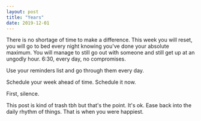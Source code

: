 ```yaml
---
layout: post
title: "Years"
date: 2019-12-01
---
```


There is no shortage of time to make a difference.
This week you will reset, you will go to bed every night knowing you've done your absolute maximum.
You will manage to still go out with someone and still get up at an ungodly hour.
6:30, every day, no compromises.

Use your reminders list and go through them every day.

Schedule your week ahead of time. Schedule it now.

First, silence.

This post is kind of trash tbh but that's the point. It's ok. Ease back into the daily rhythm of things. That is when you were happiest.
